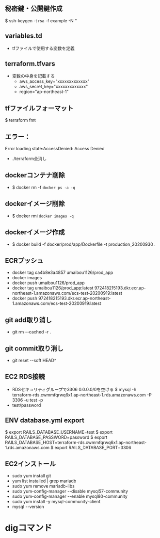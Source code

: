 ## 秘密鍵・公開鍵作成
$ ssh-keygen -t rsa -f example -N ''

## variables.td
  - tfファイルで使用する変数を定義

## terraform.tfvars
  - 変数の中身を記載する
    - aws_access_key="xxxxxxxxxxxxx"
    - aws_secret_key="xxxxxxxxxxxxx"
    - region="ap-northeast-1"

## tfファイルフォーマット
$ terraform fmt

## エラー：
Error loading state:AccessDenied: Access Denied
  - ./terraform全消し

## dockerコンテナ削除
 - $ docker rm -f `docker ps -a -q`

## dockerイメージ削除
 - $ docker rmi `docker images -q`

 ## dockerイメージ作成
 - $ docker build -f docker/prod/app/Dockerfile -t production_20200930 .

## ECRプッシュ
  - docker tag ca4b8e3a4857 umaibou1126/prod_app
  - docker images
  - docker push umaibou1126/prod_app
  - docker tag umaibou1126/prod_app:latest 972418215193.dkr.ecr.ap-northeast-1.amazonaws.com/ecs-test-20200919:latest
  - docker push 972418215193.dkr.ecr.ap-northeast-1.amazonaws.com/ecs-test-20200919:latest


## git add取り消し
  - git rm --cached -r .

## git commit取り消し
  - git reset --soft HEAD^


## EC2 RDS接続
 - RDSセキュリティグループで3306 0.0.0.0/0を空ける
$ mysql -h terraform-rds.cwmmfqrwq6x1.ap-northeast-1.rds.amazonaws.com -P 3306 -u test -p
 - test/password


 ## ENV database.yml export

 $ export RAILS_DATABASE_USERNAME=test
 $ export RAILS_DATABASE_PASSWORD=password
 $ export RAILS_DATABASE_HOST=terraform-rds.cwmmfqrwq6x1.ap-northeast-1.rds.amazonaws.com
 $ export RAILS_DATABASE_PORT=3306

## EC2インストール

 - sudo yum install git
 - yum list installed | grep mariadb
 - sudo yum remove mariadb-libs
 - sudo yum-config-manager --disable mysql57-community
 - sudo yum-config-manager --enable mysql80-community
 - sudo yum install -y mysql-community-client
 - mysql --version


# digコマンド
